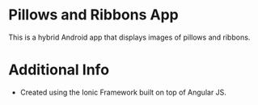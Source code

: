 # Pillows and Ribbons App
This is a hybrid Android app that displays images of pillows and ribbons.

# Additional Info
* Created using the Ionic Framework built on top of Angular JS.
